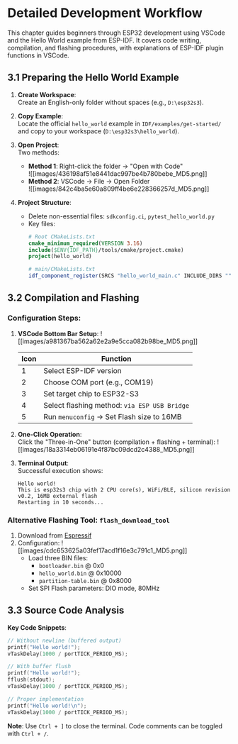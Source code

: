 
# Detailed Development Workflow

This chapter guides beginners through ESP32 development using VSCode and the Hello World example from ESP-IDF. It covers code writing, compilation, and flashing procedures, with explanations of ESP-IDF plugin functions in VSCode.

## 3.1 Preparing the Hello World Example

1. **Create Workspace**:  
   Create an English-only folder without spaces (e.g., `D:\esp32s3`).

2. **Copy Example**:  
   Locate the official `hello_world` example in `IDF/examples/get-started/` and copy to your workspace (`D:\esp32s3\hello_world`).

3. **Open Project**:  
   Two methods:
   - **Method 1**: Right-click the folder → "Open with Code"  
     ![[images/436198af51e8441dac997be4b780bebe_MD5.png]]
   - **Method 2**: VSCode → File → Open Folder  
     ![[images/842c4ba5e60a809ff4be6e228366257d_MD5.png]]

4. **Project Structure**:  
   - Delete non-essential files: `sdkconfig.ci`, `pytest_hello_world.py`
   - Key files:
     ```cmake
     # Root CMakeLists.txt
     cmake_minimum_required(VERSION 3.16)
     include($ENV{IDF_PATH}/tools/cmake/project.cmake)
     project(hello_world)
     ```
     ```cmake
     # main/CMakeLists.txt
     idf_component_register(SRCS "hello_world_main.c" INCLUDE_DIRS "")
     ```

## 3.2 Compilation and Flashing

### Configuration Steps:
1. **VSCode Bottom Bar Setup**:
   ![[images/a981367ba562a62e2a9e5cca082b98be_MD5.png]]

   | Icon | Function | 
   |---|---|
   | 1 | Select ESP-IDF version |
   | 2 | Choose COM port (e.g., COM19) |
   | 3 | Set target chip to ESP32-S3 |
   | 4 | Select flashing method: `via ESP USB Bridge` |
   | 5 | Run `menuconfig` → Set Flash size to 16MB |

2. **One-Click Operation**:  
   Click the "Three-in-One" button (compilation + flashing + terminal):
   ![[images/18a3314eb06191e4f87bc09dcd2c4388_MD5.png]]

3. **Terminal Output**:  
   Successful execution shows:
   ```shell
   Hello world!
   This is esp32s3 chip with 2 CPU core(s), WiFi/BLE, silicon revision v0.2, 16MB external flash
   Restarting in 10 seconds...
   ```

### Alternative Flashing Tool: `flash_download_tool`
1. Download from [Espressif](https://www.espressif.com.cn/zh-hans/support/download/other-tools)
2. Configuration:
   ![[images/cdc653625a03fef17acd1f16e3c791c1_MD5.png]]
   - Load three BIN files:
     - `bootloader.bin` @ 0x0
     - `hello_world.bin` @ 0x10000
     - `partition-table.bin` @ 0x8000
   - Set SPI Flash parameters: DIO mode, 80MHz

## 3.3 Source Code Analysis

**Key Code Snippets**:
```c
// Without newline (buffered output)
printf("Hello world!");
vTaskDelay(1000 / portTICK_PERIOD_MS);

// With buffer flush
printf("Hello world!");
fflush(stdout);
vTaskDelay(1000 / portTICK_PERIOD_MS);

// Proper implementation
printf("Hello world!\n");
vTaskDelay(1000 / portTICK_PERIOD_MS);
```

**Note**: Use `Ctrl + ]` to close the terminal. Code comments can be toggled with `Ctrl + /`.
